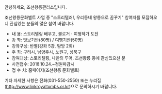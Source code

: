 안녕하세요, 조선왕릉관리소입니다.

조선왕릉문화벨트 사업 중 "스토리텔러!, 우리동네 왕릉으로 꿈꾸기" 참여자를 모집하오니 관심있는 분들의 많은 참여 바랍니다.

- 내 용: 스토리텔링 배우고, 블로거ㆍ여행작가 도전
- 강 좌: 맛보기반(80명) / 여행기반(50명)
- 강좌구성: 반별(강좌 5강, 탐방 2회)
- 주 최: 구리시, 남양주시, 노원구, 성북구
- 참여대상: 스토리텔링, 나만의 투어, 조선왕릉 등에 관심있으신 분
- 사전접수: 2018.10.24.~정원마감시
- 접 수 처: 홈페이지(조선왕릉 문화벨트)

기타 자세한 사항은 전화(031-550-2550) 또는 누리집 (http://www.linkroyaltombs.or.kr)으로 문의하시기 바랍니다.